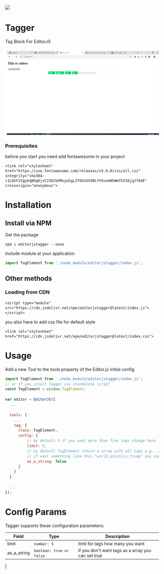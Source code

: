 ![](https://badgen.net/badge/Editor.js/v2.0/blue)

# Tagger

Tag Block For EditorJS

![](\screentshot\screenshot.png)
### Prerequisites

before you start you need add fontawesome in your project

```
<link rel="stylesheet" href="https://use.fontawesome.com/releases/v5.9.0/css/all.css" integrity="sha384-i1LQnF23gykqWXg6jxC2ZbCbUMxyw5gLZY6UiUS98LYV5unm8GWmfkIS6jqJfb4E" crossorigin="anonymous">
```
# Installation
## Install via NPM
Get the package

```
npm i editorjstagger --save
```
Include module at your application
```javascript
import TagElement from './node_module/editorjstagger/index.js';
```
## Other methods
### Loading from CDN
```
<script type="module" src="https://cdn.jsdelivr.net/npm/editorjstagger@latest/index.js"></script>
```
you also have to add css file for default style
```
<link rel="stylesheet" href="https://cdn.jsdelivr.net/npm/editorjstagger@latest/index.css">
```

# Usage

Add a new Tool to the tools property of the Editor.js initial config

```javascript
import TagElement from './node_module/editorjstagger/index.js';
// or if you inject Tagger via standalone script
const TagElement = window.TagElement;

var editor = EditorJS({
  ...

  tools: {
    ...
    tag: {
      class: TagElement,
      config: {
          // by default 5 if you want more than five tags change here
          limit: 5,
          // by default TagElement return a array with all tags e.g.. ['world', 'politics', 'trump']
          // if want something like this "world,politics,trump" you can set `as_a_string: true`
          as_a_string: false
      }
    }
  }

  ...
});
```

# Config Params

Tagger supports these configuration parameters:

| Field | Type     | Description        |
| ----- | -------- | ------------------ |
| limit | `number: 5` | limit for tags how many you want |
| as_a_string | `boolean: true or false` | if you don't want tags as a array you can set true 
|
